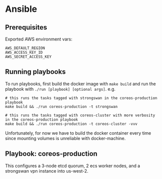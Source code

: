 Ansible
=======

Prerequisites
-------------

Exported AWS environment vars:
```
AWS_DEFAULT_REGION
AWS_ACCESS_KEY_ID
AWS_SECRET_ACCESS_KEY
```

Running playbooks
-----------------

To run playbooks, first build the docker image with `make build` and run the playbook with `./run [playbook] [optional args]`. e.g.

```
# this runs the tasks tagged with strongswan in the coreos-production playbook
make build && ./run coreos-production -t strongswan

# this runs the tasks tagged with coreos-cluster with more verbosity in the coreos-production playbook
make build && ./run coreos-production -t coreos-cluster -vvv
```

Unfortunately, for now we have to build the docker container every time since mounting volumes is unreliable with docker-machine.

Playbook: coreos-production
---------------------------

This configures a 3-node etcd quorum, 2 ecs worker nodes, and a strongswan vpn instance into us-west-2.